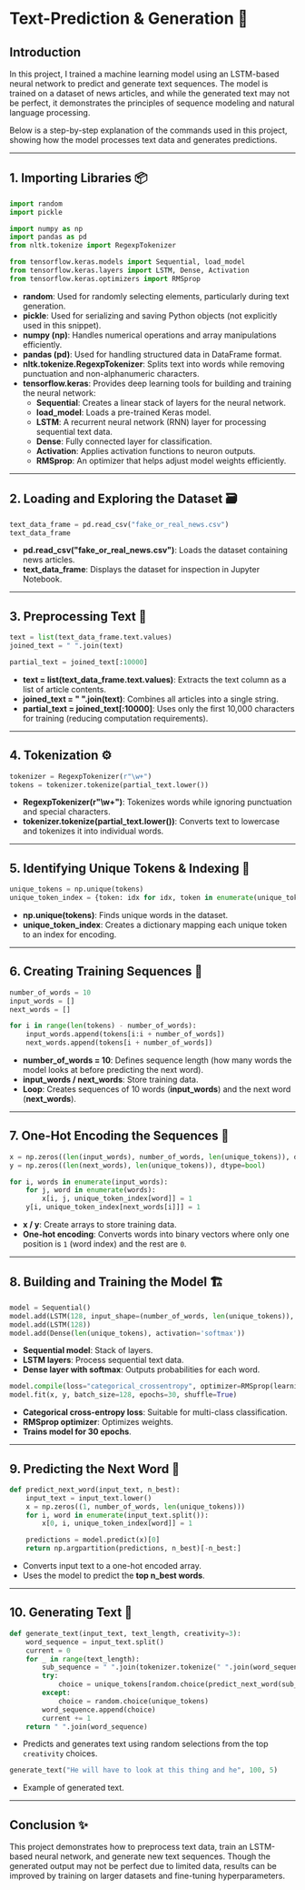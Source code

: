 # Text-Prediction & Generation 📝

## Introduction
In this project, I trained a machine learning model using an LSTM-based neural network to predict and generate text sequences. The model is trained on a dataset of news articles, and while the generated text may not be perfect, it demonstrates the principles of sequence modeling and natural language processing.

Below is a step-by-step explanation of the commands used in this project, showing how the model processes text data and generates predictions.

---

## 1. Importing Libraries 📦

```python
import random
import pickle

import numpy as np
import pandas as pd
from nltk.tokenize import RegexpTokenizer

from tensorflow.keras.models import Sequential, load_model
from tensorflow.keras.layers import LSTM, Dense, Activation
from tensorflow.keras.optimizers import RMSprop
```
- **random**: Used for randomly selecting elements, particularly during text generation.
- **pickle**: Used for serializing and saving Python objects (not explicitly used in this snippet).
- **numpy (np)**: Handles numerical operations and array manipulations efficiently.
- **pandas (pd)**: Used for handling structured data in DataFrame format.
- **nltk.tokenize.RegexpTokenizer**: Splits text into words while removing punctuation and non-alphanumeric characters.
- **tensorflow.keras**: Provides deep learning tools for building and training the neural network:
  - **Sequential**: Creates a linear stack of layers for the neural network.
  - **load_model**: Loads a pre-trained Keras model.
  - **LSTM**: A recurrent neural network (RNN) layer for processing sequential text data.
  - **Dense**: Fully connected layer for classification.
  - **Activation**: Applies activation functions to neuron outputs.
  - **RMSprop**: An optimizer that helps adjust model weights efficiently.

---

## 2. Loading and Exploring the Dataset 🗃

```python
text_data_frame = pd.read_csv("fake_or_real_news.csv")
text_data_frame
```
- **pd.read_csv("fake_or_real_news.csv")**: Loads the dataset containing news articles.
- **text_data_frame**: Displays the dataset for inspection in Jupyter Notebook.

---

## 3. Preprocessing Text 📝

```python
text = list(text_data_frame.text.values)
joined_text = " ".join(text)

partial_text = joined_text[:10000]
```
- **text = list(text_data_frame.text.values)**: Extracts the text column as a list of article contents.
- **joined_text = " ".join(text)**: Combines all articles into a single string.
- **partial_text = joined_text[:10000]**: Uses only the first 10,000 characters for training (reducing computation requirements).

---

## 4. Tokenization ⚙️

```python
tokenizer = RegexpTokenizer(r"\w+")
tokens = tokenizer.tokenize(partial_text.lower())
```
- **RegexpTokenizer(r"\w+")**: Tokenizes words while ignoring punctuation and special characters.
- **tokenizer.tokenize(partial_text.lower())**: Converts text to lowercase and tokenizes it into individual words.

---

## 5. Identifying Unique Tokens & Indexing 🔢

```python
unique_tokens = np.unique(tokens)
unique_token_index = {token: idx for idx, token in enumerate(unique_tokens)}
```
- **np.unique(tokens)**: Finds unique words in the dataset.
- **unique_token_index**: Creates a dictionary mapping each unique token to an index for encoding.

---

## 6. Creating Training Sequences 🚀

```python
number_of_words = 10
input_words = []
next_words = []

for i in range(len(tokens) - number_of_words):
    input_words.append(tokens[i:i + number_of_words])
    next_words.append(tokens[i + number_of_words])
```
- **number_of_words = 10**: Defines sequence length (how many words the model looks at before predicting the next word).
- **input_words / next_words**: Store training data.
- **Loop**: Creates sequences of 10 words (**input_words**) and the next word (**next_words**).

---

## 7. One-Hot Encoding the Sequences 🌈

```python
x = np.zeros((len(input_words), number_of_words, len(unique_tokens)), dtype=bool)
y = np.zeros((len(next_words), len(unique_tokens)), dtype=bool)

for i, words in enumerate(input_words):
    for j, word in enumerate(words):
        x[i, j, unique_token_index[word]] = 1
    y[i, unique_token_index[next_words[i]]] = 1
```
- **x / y**: Create arrays to store training data.
- **One-hot encoding**: Converts words into binary vectors where only one position is `1` (word index) and the rest are `0`.

---

## 8. Building and Training the Model 🏗

```python
model = Sequential()
model.add(LSTM(128, input_shape=(number_of_words, len(unique_tokens)), return_sequences=True))
model.add(LSTM(128))
model.add(Dense(len(unique_tokens), activation='softmax'))
```
- **Sequential model**: Stack of layers.
- **LSTM layers**: Process sequential text data.
- **Dense layer with softmax**: Outputs probabilities for each word.

```python
model.compile(loss="categorical_crossentropy", optimizer=RMSprop(learning_rate=0.01), metrics=["accuracy"])
model.fit(x, y, batch_size=128, epochs=30, shuffle=True)
```
- **Categorical cross-entropy loss**: Suitable for multi-class classification.
- **RMSprop optimizer**: Optimizes weights.
- **Trains model for 30 epochs**.

---

## 9. Predicting the Next Word 🔮

```python
def predict_next_word(input_text, n_best):
    input_text = input_text.lower()
    x = np.zeros((1, number_of_words, len(unique_tokens)))
    for i, word in enumerate(input_text.split()):
        x[0, i, unique_token_index[word]] = 1

    predictions = model.predict(x)[0]
    return np.argpartition(predictions, n_best)[-n_best:]
```
- Converts input text to a one-hot encoded array.
- Uses the model to predict the **top n_best words**.

---

## 10. Generating Text 🎉

```python
def generate_text(input_text, text_length, creativity=3):
    word_sequence = input_text.split()
    current = 0
    for _ in range(text_length):
        sub_sequence = " ".join(tokenizer.tokenize(" ".join(word_sequence).lower())[current:current+number_of_words])
        try:
            choice = unique_tokens[random.choice(predict_next_word(sub_sequence, creativity))]
        except:
            choice = random.choice(unique_tokens)
        word_sequence.append(choice)
        current += 1
    return " ".join(word_sequence)
```
- Predicts and generates text using random selections from the top `creativity` choices.

```python
generate_text("He will have to look at this thing and he", 100, 5)
```
- Example of generated text.

---

## Conclusion ✨
This project demonstrates how to preprocess text data, train an LSTM-based neural network, and generate new text sequences. Though the generated output may not be perfect due to limited data, results can be improved by training on larger datasets and fine-tuning hyperparameters.